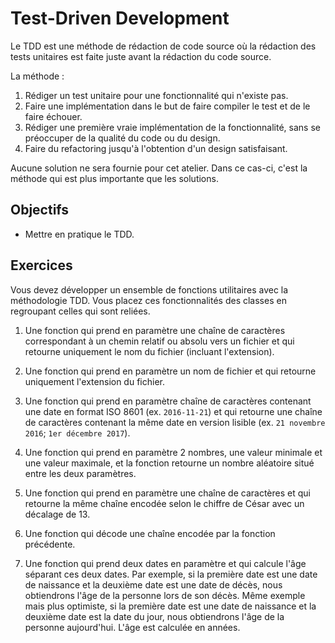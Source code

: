 Test-Driven Development
=======================

Le TDD est une méthode de rédaction de code source où la rédaction des tests
unitaires est faite juste avant la rédaction du code source.

La méthode :
1) Rédiger un test unitaire pour une fonctionnalité qui n'existe pas.
2) Faire une implémentation dans le but de faire compiler le test et de le faire échouer.
3) Rédiger une première vraie implémentation de la fonctionnalité, sans se préoccuper de la qualité du code ou du design.
4) Faire du refactoring jusqu'à l'obtention d'un design satisfaisant.

Aucune solution ne sera fournie pour cet atelier. Dans ce cas-ci, c'est la
méthode qui est plus importante que les solutions.

Objectifs
---------

* Mettre en pratique le TDD.

Exercices
---------

Vous devez développer un ensemble de fonctions utilitaires avec la méthodologie
TDD. Vous placez ces fonctionnalités des classes en regroupant celles qui sont
reliées.

1. Une fonction qui prend en paramètre une chaîne de caractères correspondant à
   un chemin relatif ou absolu vers un fichier et qui retourne uniquement le nom
   du fichier (incluant l'extension).

2. Une fonction qui prend en paramètre un nom de fichier et qui retourne
   uniquement l'extension du fichier.

3. Une fonction qui prend en paramètre chaîne de caractères contenant une date
   en format ISO 8601 (ex. `2016-11-21`) et qui retourne une chaîne de
   caractères contenant la même date en version lisible (ex. `21 novembre
   2016`; `1er décembre 2017`).

4. Une fonction qui prend en paramètre 2 nombres, une valeur minimale et une
   valeur maximale, et la fonction retourne un nombre aléatoire situé entre les
   deux paramètres.

5. Une fonction qui prend en paramètre une chaîne de caractères et qui retourne
   la même chaîne encodée selon le chiffre de César avec un décalage de 13.

6. Une fonction qui décode une chaîne encodée par la fonction précédente.

7. Une fonction qui prend deux dates en paramètre et qui calcule l'âge séparant
   ces deux dates. Par exemple, si la première date est une date de naissance et
   la deuxième date est une date de décès, nous obtiendrons l'âge de la personne
   lors de son décès. Même exemple mais plus optimiste, si la première date est
   une date de naissance et la deuxième date est la date du jour, nous
   obtiendrons l'âge de la personne aujourd'hui. L'âge est calculée en années.
